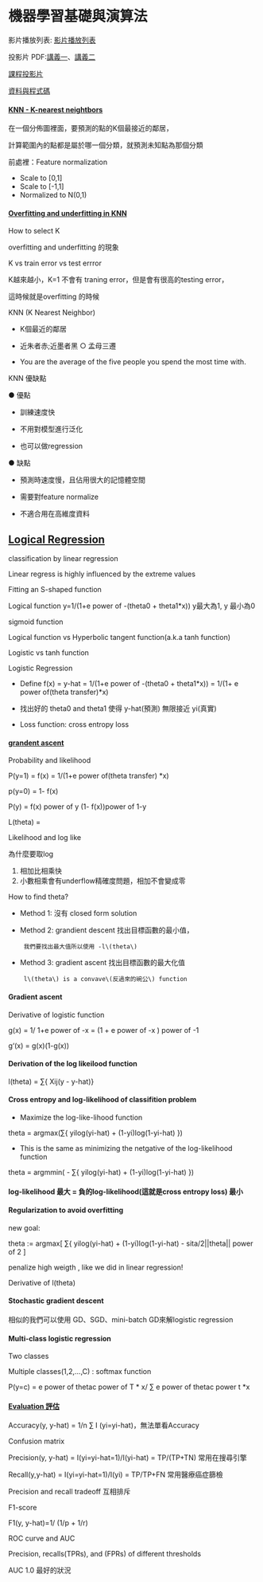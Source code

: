 # 機器學習基礎與演算法

[ ](https://doc-10-a8-docs.googleusercontent.com/docs/securesc/0e6o73khf30bge47v75ur1f0ansg0qb7/hbkigjjjm9spdhr1qgp49psdmg87eo5h/1551852000000/17581372301209011741/15400212421688111872/1xiJegBUNO6vIwDKleslxamYABYGO_DaE?e=download&nonce=bdftdsv7idrii&user=15400212421688111872&hash=21v2ojv6o7dsjb7o42etsnqkmoobfdre)影片播放列表: [影片播放列表 ](https://www.youtube.com/playlist?list=PL1f_B9coMEeB0uxQwlKLGGyDpI_Xs8iCY)

投影片 PDF:[講義一](https://drive.google.com/file/d/1rl6xs7-2_LPuYmXzJcS8pU8eR2uBSgDJ/view)、[講義二](https://drive.google.com/file/d/1e11A6QbAj2FxEALSVqJXLvg-F_RFlvwu/view)

[課程投影片](https://drive.google.com/file/d/160-WCt5I_m1F3yR3-mzqgW4WlkSaAXty/view)

[資料與程式碼](https://drive.google.com/drive/folders/1RRX1YEI33jxDl-s7h67K1sVrTDdudjhM)

#### [KNN - K-nearest neightbors](https://www.youtube.com/watch?v=0RIJUK0il2I)

在一個分佈圖裡面，要預測的點的K個最接近的鄰居，

計算範圍內的點都是屬於哪一個分類，就預測未知點為那個分類

前處裡：Feature normalization

* Scale to \[0,1\]
* Scale to \[-1,1\]
* Normalized to N\(0,1\)

#### [Overfitting and underfitting in KNN](https://www.youtube.com/watch?v=ryjdPBrGFsM)

How to select K

overfitting and underfitting 的現象

K vs train error vs test errror

K越來越小，K=1 不會有 traning error，但是會有很高的testing error，

這時候就是overfitting 的時候

KNN \(K Nearest Neighbor\)

* K個最近的鄰居

* 近朱者赤;近墨者黑 ○ 孟母三遷

* You are the average of the five people you spend the most time with.

KNN 優缺點

● 優點

* 訓練速度快

* 不用對模型進行泛化

* 也可以做regression

● 缺點

* 預測時速度慢，且佔用很大的記憶體空間

* 需要對feature normalize

* 不適合用在高維度資料

## [Logical Regression](https://www.youtube.com/watch?v=cZ-lAVT80KE)

classification by linear regression

Linear regress is highly influenced by the extreme values

Fitting an S-shaped function

Logical function y=1/\(1+e power of -\(theta0 + theta1\*x\)\) y最大為1, y 最小為0

sigmoid function

Logical function vs Hyperbolic tangent function\(a.k.a tanh function\)

Logistic vs tanh function

Logistic Regression

* Define f\(x\) = y-hat = 1/\(1+e power of -\(theta0 + theta1\*x\)\) = 1/\(1+ e power of\(theta transfer\)\*x\)

* 找出好的 theta0 and theta1 使得 y-hat\(預測\) 無限接近 yi\(真實\)

* Loss function: cross entropy loss

#### [grandent ascent](https://www.youtube.com/watch?v=RHX62jeV5jg)

Probability and likelihood

P\(y=1\) = f\(x\) = 1/\(1+e power of\(theta transfer\) \*x\)

p\(y=0\) = 1- f\(x\)

P\(y\) = f\(x\) power of y \(1- f\(x\)\)power of 1-y

L\(theta\) =

Likelihood and log like

為什麼要取log

1. 相加比相乘快
2. 小數相乘會有underflow精確度問題，相加不會變成零

How to find theta?

* Method 1: 沒有 closed form solution
* Method 2: grandient descent 找出目標函數的最小值，

  ```
   我們要找出最大值所以使用 -l\(theta\)
  ```

* Method 3: gradient ascent 找出目標函數的最大化值

  ```
   l\(theta\) is a convave\(反過來的碗公\) function
  ```

#### Gradient ascent

Derivative of logistic function

g\(x\) = 1/ 1+e power of -x = \(1 + e power of -x \) power of -1

g‘\(x\) = g\(x\)\(1-g\(x\)\)

#### Derivation of the log likeilood function

l\(theta\) = ∑{ Xij\(y - y-hat\)}

#### Cross entropy and log-likelihood of classifition problem

* Maximize the log-like-lihood function

theta = argmax\(∑{ yilog\(yi-hat\) + \(1-yi\)log\(1-yi-hat\) }\)

* This is the same as minimizing the netgative of the log-likelihood function

theta = argmmin\( - ∑{ yilog\(yi-hat\) + \(1-yi\)log\(1-yi-hat\) }\)

#### log-likelihood 最大 = 負的log-likelihood\(這就是cross entropy loss\) 最小

#### Regularization to avoid overfitting

new goal:

theta := argmax\[ ∑{ yilog\(yi-hat\) + \(1-yi\)log\(1-yi-hat\) - sita/2\|\|theta\|\| power of 2 \]

penalize high weigth , like we did in linear regression!

Derivative of l\(theta\)

#### Stochastic gradient descent

相似的我們可以使用 GD、SGD、mini-batch GD來解logistic regression

#### Multi-class logistic regression

Two classes

Multiple classes\(1,2,...,C\) : softmax function

P\(y=c\) = e power of thetac power of T \* x/ ∑ e power of thetac power t \*x

#### [Evaluation 評估 ](https://www.youtube.com/watch?time_continue=1&v=ITX-NsE01Aw)

Accuracy\(y, y-hat\) = 1/n ∑ I \(yi=yi-hat\)，無法單看Accuracy

Confusion matrix

Precision\(y, y-hat\) = I\(yi=yi-hat=1\)/I\(yi-hat\) = TP/\(TP+TN\) 常用在搜尋引擎

Recall\(y,y-hat\) = I\(yi=yi-hat=1\)/I\(yi\) = TP/TP+FN 常用醫療癌症篩檢

Precision and recall tradeoff 互相排斥

F1-score

F1\(y, y-hat\)=1/ \(1/p + 1/r\)

ROC curve and AUC

Precision, recalls\(TPRs\), and \(FPRs\) of different thresholds

AUC 1.0 最好的狀況

